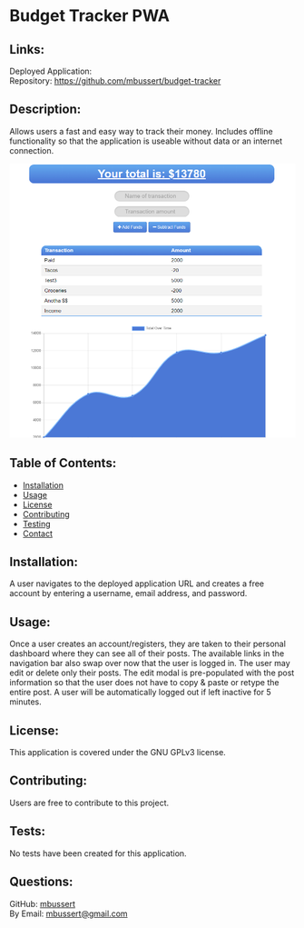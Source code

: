 # Budget Tracker PWA

## Links:

Deployed Application:  
Repository: https://github.com/mbussert/budget-tracker

## Description:

Allows users a fast and easy way to track their money. Includes offline functionality so that the application is useable without data or an internet connection.

![Home Page](./ss1.png)

## Table of Contents:

- [Installation](#installation)
- [Usage](#usage)
- [License](#license)
- [Contributing](#contributing)
- [Testing](#tests)
- [Contact](#contact)

## Installation:

A user navigates to the deployed application URL and creates a free account by entering a username, email address, and password.

## Usage:

Once a user creates an account/registers, they are taken to their personal dashboard where they can see all of their posts. The available links in the navigation bar also swap over now that the user is logged in. The user may edit or delete only their posts. The edit modal is pre-populated with the post information so that the user does not have to copy & paste or retype the entire post. A user will be automatically logged out if left inactive for 5 minutes.

## License:

This application is covered under the GNU GPLv3 license.

## Contributing:

Users are free to contribute to this project.

## Tests:

No tests have been created for this application.

## Questions:

GitHub: [mbussert](https://github.com/mbussert)  
 By Email: [mbussert@gmail.com](mailto:mbussert@gmail.com)
